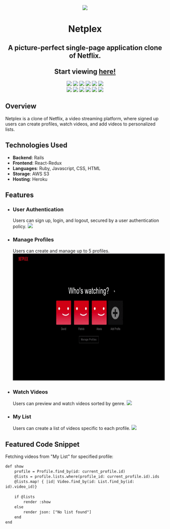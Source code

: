 <p align="center">
    <img src="./app/assets/images/netplex.gif" height=400>
</p>

<p align="center">
    <h1 align="center">Netplex</h1>    
</p>

<p align="center">
    <h2 align="center">A picture-perfect single-page application clone of Netflix.</br></br>
    Start viewing <a href="https://netplex-app.herokuapp.com/#/"><strong>here!</strong></a>
    </h2>   
    
</p>

<p align="center">
    <img src="https://img.shields.io/badge/ruby-%23CC342D.svg?style=for-the-badge&logo=ruby&logoColor=white" />
    <img src="https://img.shields.io/badge/rails-%23CC0000.svg?style=for-the-badge&logo=ruby-on-rails&logoColor=white" />
    <img src="https://img.shields.io/badge/react-%2320232a.svg?style=for-the-badge&logo=react&logoColor=%2361DAFB" />
    <img src="https://img.shields.io/badge/redux-%23593d88.svg?style=for-the-badge&logo=redux&logoColor=white" />
    <img src="https://img.shields.io/badge/JavaScript-F7DF1E?style=for-the-badge&logo=javascript&logoColor=black" />
    <img src="https://img.shields.io/badge/postgres-%23316192.svg?style=for-the-badge&logo=postgresql&logoColor=white" />
    </br>
    <img src="https://img.shields.io/badge/AWS-%23FF9900.svg?style=for-the-badge&logo=amazon-aws&logoColor=white" />
    <img src="https://img.shields.io/badge/HTML5-E34F26?style=for-the-badge&logo=html5&logoColor=white" />
    <img src="https://img.shields.io/badge/CSS-239120?&style=for-the-badge&logo=css3&logoColor=white" />
    <img src="https://img.shields.io/badge/webpack-%238DD6F9.svg?style=for-the-badge&logo=webpack&logoColor=black" />
    <img src="https://img.shields.io/badge/Babel-F9DC3e?style=for-the-badge&logo=babel&logoColor=black" />
    <img src="https://img.shields.io/badge/heroku-%23430098.svg?style=for-the-badge&logo=heroku&logoColor=white" />
</p>


<p>
    <h2>Overview</h2>
    Netplex is a clone of Netflix, a video streaming platform, where signed up users can create profiles, watch videos, and add videos to personalized lists. 
</p>

<p>
    <h2>Technologies Used</h2>
    <ul>
        <li><b>Backend</b>: Rails</li>
        <li><b>Frontend</b>: React-Redux</li>
        <li><b>Languages</b>: Ruby, Javascript, CSS, HTML</li>
        <li><b>Storage</b>: AWS S3</li>
        <li><b>Hosting</b>: Heroku</li>
    </ul>
</p>

<p>
    <h2>Features</h2>
    <ul>
        <li><h3>User Authentication</h3></li>
        Users can sign up, login, and logout, secured by a user authentication policy.
        <img src="./app/assets/images/userauth.gif" height=400>
        </br>
        <li><h3>Manage Profiles</h3></li>
        Users can create and manage up to 5 profiles.
        <img src="./app/assets/images/profiles.gif" height=400>
        </br>
        <li><h3>Watch Videos</h3></li>
        Users can preview and watch videos sorted by genre.
        <img src="./app/assets/images/videos.gif" height=400>
        </br>
        <li><h3>My List</h3></li>
        Users can create a list of videos specific to each profile.
        <img src="./app/assets/images/list.gif" height=400>    
    </ul>
</p>

## Featured Code Snippet

Fetching videos from "My List" for specified profile:
````
def show
    profile = Profile.find_by(id: current_profile.id)                      
    @lists = profile.lists.where(profile_id: current_profile.id).ids        
    @lists.map! { |id| Video.find_by(id: List.find_by(id: id).video_id)}    
        
    if @lists
        render :show
    else
        render json: ["No list found"]
    end
end


